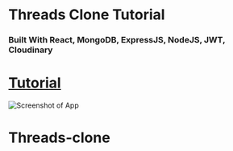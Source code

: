 # Threads Clone Tutorial

### Built With React, MongoDB, ExpressJS, NodeJS, JWT, Cloudinary

# [Tutorial](https://youtu.be/tvKhOAlAjTY?si=cb5Et8_xIi3ZliiE)

![Screenshot of App](https://i.ibb.co/Gs9fWwh/Group-8.png)
# Threads-clone
